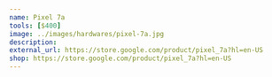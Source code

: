 ```yaml
---
name: Pixel 7a
tools: [$400]
image: ../images/hardwares/pixel-7a.jpg
description: 
external_url: https://store.google.com/product/pixel_7a?hl=en-US
shop: https://store.google.com/product/pixel_7a?hl=en-US
---
```

